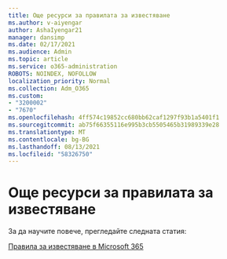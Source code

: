 ```yaml
---
title: Още ресурси за правилата за известяване
ms.author: v-aiyengar
author: AshaIyengar21
manager: dansimp
ms.date: 02/17/2021
ms.audience: Admin
ms.topic: article
ms.service: o365-administration
ROBOTS: NOINDEX, NOFOLLOW
localization_priority: Normal
ms.collection: Adm_O365
ms.custom:
- "3200002"
- "7670"
ms.openlocfilehash: 4ff574c19852cc680bb62caf1297f93b1a5401f1
ms.sourcegitcommit: ab75f66355116e995b3cb5505465b31989339e28
ms.translationtype: MT
ms.contentlocale: bg-BG
ms.lasthandoff: 08/13/2021
ms.locfileid: "58326750"
---
```

# <a name="more-resources-on-alert-policies"></a>Още ресурси за правилата за известяване

За да научите повече, прегледайте следната статия:

[Правила за известяване в Microsoft 365](https://docs.microsoft.com/microsoft-365/compliance/alert-policies)

